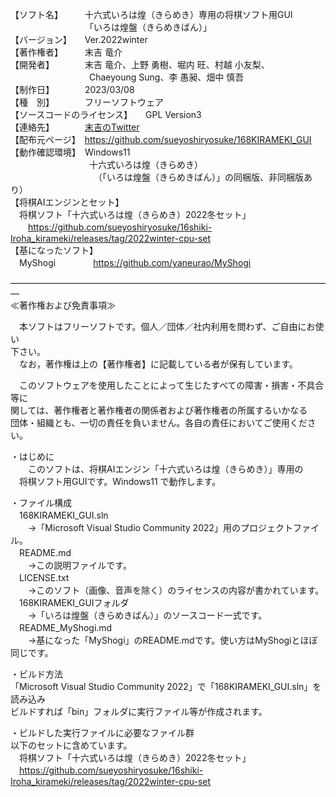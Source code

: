 【ソフト名】　　　十六式いろは煌（きらめき）専用の将棋ソフト用GUI  
　　　　　　　　　「いろは煌盤（きらめきばん）」  
【バージョン】　　Ver.2022winter  
【著作権者】　　　末吉 竜介  
【開発者】　　　　末吉 竜介、上野 勇樹、堀内 旺、村越 小友梨、  
　　　　　　　　　Chaeyoung Sung、李 愚昶、畑中 慎吾  
【制作日】　　　　2023/03/08  
【種　別】　　　　フリーソフトウェア  
【ソースコードのライセンス】　　GPL Version3  
【連絡先】　　　　[末吉のTwitter](https://twitter.com/16shiki168)  
【配布元ページ】　https://github.com/sueyoshiryosuke/168KIRAMEKI_GUI  
【動作確認環境】　Windows11  
　　　　　　　　　十六式いろは煌（きらめき）  
　　　　　　　　　　（「いろは煌盤（きらめきばん）」の同梱版、非同梱版あり）  
【将棋AIエンジンとセット】  
　将棋ソフト「十六式いろは煌（きらめき）2022冬セット」  
　　https://github.com/sueyoshiryosuke/16shiki-Iroha_kirameki/releases/tag/2022winter-cpu-set  
【基になったソフト】  
　MyShogi 　　　　https://github.com/yaneurao/MyShogi  
  
―――――――――――――――――――――――――――――――――――――  
≪著作権および免責事項≫  
  
　本ソフトはフリーソフトです。個人／団体／社内利用を問わず、ご自由にお使い  
下さい。  
　なお，著作権は上の【著作権者】に記載している者が保有しています。  
  
　このソフトウェアを使用したことによって生じたすべての障害・損害・不具合等に  
関しては、著作権者と著作権者の関係者および著作権者の所属するいかなる  
団体・組織とも、一切の責任を負いません。各自の責任においてご使用ください。  
  
・はじめに  
　　このソフトは、将棋AIエンジン「十六式いろは煌（きらめき）」専用の  
　将棋ソフト用GUIです。Windows11 で動作します。  
  
・ファイル構成  
　168KIRAMEKI_GUI.sln  
　　→「Microsoft Visual Studio Community 2022」用のプロジェクトファイル。  
　README.md  
　　→この説明ファイルです。  
　LICENSE.txt  
　　→このソフト（画像、音声を除く）のライセンスの内容が書かれています。  
　168KIRAMEKI_GUIフォルダ  
　　→「いろは煌盤（きらめきばん）」のソースコード一式です。  
　README_MyShogi.md  
　　→基になった「MyShogi」のREADME.mdです。使い方はMyShogiとほぼ同じです。  
  
・ビルド方法  
「Microsoft Visual Studio Community 2022」で「168KIRAMEKI_GUI.sln」を読み込み  
ビルドすれば「bin」フォルダに実行ファイル等が作成されます。  

・ビルドした実行ファイルに必要なファイル群  
以下のセットに含めています。  
　将棋ソフト「十六式いろは煌（きらめき）2022冬セット」  
　https://github.com/sueyoshiryosuke/16shiki-Iroha_kirameki/releases/tag/2022winter-cpu-set  

